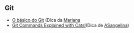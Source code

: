 ## Git
- [O básico do Git](https://git-scm.com/book/pt-br/v2/Come%C3%A7ando-O-B%C3%A1sico-do-Git) (Dica da [Mariana](https://github.com/eumarianamota)
- [Git Commands Explained with Cats!](https://girliemac.com/blog/2017/12/26/git-purr/)(Dica de [ASangelina](https://github.com/ASangelina))